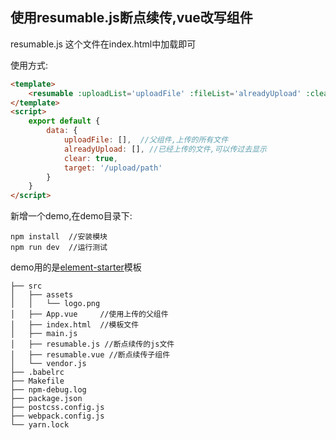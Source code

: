 ## 使用resumable.js断点续传,vue改写组件

resumable.js 这个文件在index.html中加载即可

使用方式:
``` html
<template>
    <resumable :uploadList='uploadFile' :fileList='alreadyUpload' :clear='clear' :target: 'target'>
</template>
<script>
    export default {
        data: {
            uploadFile: [],  //父组件,上传的所有文件
            alreadyUpload: [], //已经上传的文件,可以传过去显示
            clear: true,
            target: '/upload/path'
        }
    }
</script>
```
新增一个demo,在demo目录下:
```
npm install  //安装模块
npm run dev  //运行测试
```

demo用的是[element-starter](https://github.com/ElementUI/element-starter)模板


```
├── src
│   ├── assets
│   │   └── logo.png
│   ├── App.vue     //使用上传的父组件
│   ├── index.html  //模板文件
│   ├── main.js
│   ├── resumable.js //断点续传的js文件
│   ├── resumable.vue //断点续传子组件
│   └── vendor.js
├── .babelrc
├── Makefile
├── npm-debug.log
├── package.json
├── postcss.config.js
├── webpack.config.js
└── yarn.lock
```
